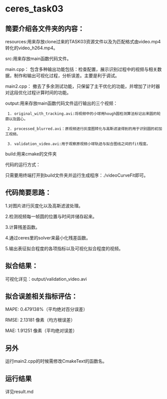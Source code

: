 # ceres_task03

简要介绍各文件夹的内容：
----------------------------------------------------------
resources:用来存放clone过来的TASK03资源文件以及为匹配格式由video.mp4转化的video_h264.mp4。

src:用来存放main函数代码文件。

main.cpp：
包含多种输出功能包括：检查配置，展示识别过程中的视频与相关数据，制作和输出可视化过程，分析误差。主要是利于调试。

main2.cpp：
撤去了多余测试功能，只保留了主干优化的功能，并增加了计时器对这段优化过程计算时间的功能。

output:用来存放main函数代码文件运行输出的三个视频：
     
     1. original_with_tracking.avi:将视频中的小球用hough圆检测算法标记出来圆的轮廓以及圆心。
     
     2. processed_blurred.avi：原视频进行灰度图转化与高斯滤波得到的用于识别圆的初加工视频。
     
     3. validation_video.avi:用于观察原视频小球轨迹与拟合图线之间的fit程度。

build:用来cmake的文件夹

代码的运行方式：

只需要用终端打开到build文件夹并运行生成程序：./videoCurveFit即可。

代码简要思路：
-------------------------------------------------------

1.对图片进行灰度化以及高斯滤波处理。

2.检测视频每一帧圆的位置与时间并储存起来。

3.计算残差函数。

4.通过ceres里的solver来最小化残差函数。

5.输出表征拟合程度的各项指标以及可视化拟合程度的视频。

拟合结果：
-----------------------------------------------------------------------------

可视化详见：output/validation_video.avi

拟合误差相关指标评估：
---------------
MAPE: 0.479138%（平均绝对百分误差）

RMSE: 2.13181 像素（均方根误差）

MAE:  1.91251 像素（平均绝对误差）

另外
---
运行main2.cpp的时候需修改CmakeText的函数名。

运行结果
---
详见result.md


